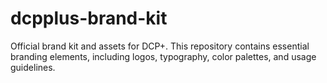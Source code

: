 # dcpplus-brand-kit
 Official brand kit and assets for DCP+. This repository contains essential branding elements, including logos, typography, color palettes, and usage guidelines.
